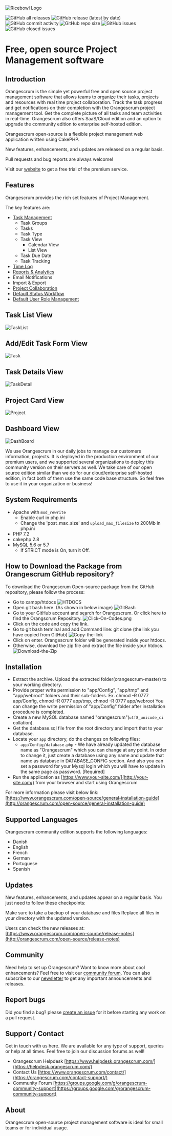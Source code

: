 ![Ricebowl Logo](https://imgur.com/a/GAZJUOi)


![GitHub all releases](https://img.shields.io/github/downloads/orangescrum/orangescrum/total)
![GitHub release (latest by date)](https://img.shields.io/github/v/release/orangescrum/orangescrum)
![GitHub commit activity](https://img.shields.io/github/commit-activity/m/orangescrum/orangescrum)
![GitHub repo size](https://img.shields.io/github/repo-size/orangescrum/orangescrum)
![GitHub issues](https://img.shields.io/github/issues/orangescrum/orangescrum)
![GitHub closed issues](https://img.shields.io/github/issues-closed/orangescrum/orangescrum)


# [](https://github.com/Orangescrum/orangescrum/blob/main/README.md#free-open-source-project-management-software)Free, open source Project Management software

## [](https://github.com/Orangescrum/orangescrum/blob/main/README.md#introduction)Introduction

Orangescrum is the simple yet powerful free and open source project management software that allows teams to organize their tasks, projects and resources with real time project collaboration. Track the task progress and get notifications on their completion with the Orangescrum project management tool. Get the complete picture of all tasks and team activities in real-time. Orangescrum also offers SaaS/Cloud edition and an option to upgrade the community edition to enterprise self-hosted edition.

Orangescrum open-source is a flexible project management web application written using CakePHP.

New features, enhancements, and updates are released on a regular basis.

Pull requests and bug reports are always welcome!

Visit our [website](https://www.orangescrum.com/)  to get a free trial of the premium service.

## [](https://github.com/Orangescrum/orangescrum/blob/main/README.md#features)Features

Orangescrum provides the rich set features of Project Management.

The key features are:

- [Task Management](https://www.orangescrum.com/task-management)
	-  Task Groups 
	- Tasks 
	- Task Type 
	- Task View 
		- Calendar View 
		- List View 
	- Task Due Date 
	- Task Tracking 
- [Time Log](https://www.orangescrum.com/time-tracking)
- [Reports & Analytics](https://www.orangescrum.com/project-reports-analytics)
- Email Notifications 
- Import & Export 
- [Project Collaboration](https://www.orangescrum.com/agile-project-management)
- [Default Status Workflow](https://www.orangescrum.com/custom-status-workflow)
- [Default User Role Management](https://www.orangescrum.com/user-role-management)

## [](https://github.com/Orangescrum/orangescrum/blob/main/README.md#task-list-view)Task List View
![TaskList](https://user-images.githubusercontent.com/104009174/164024431-7a2aa224-f01a-4a89-a04f-edfdc7a64180.png)
## [](https://github.com/Orangescrum/orangescrum/blob/main/README.md#add-edit-task-form-view)Add/Edit Task Form View
![Task](https://user-images.githubusercontent.com/104009174/164024438-ba48ce20-eb87-4268-be2a-b6f3b9e64108.png)
## [](https://github.com/Orangescrum/orangescrum/blob/main/README.md#task-details-view)Task Details View
![TaskDetail](https://user-images.githubusercontent.com/104009174/164024414-8a4d6117-b200-409d-9cf4-0f3d1585a76d.png)
## [](https://github.com/Orangescrum/orangescrum/blob/main/README.md#project-list-view)Project Card View
![Project](https://user-images.githubusercontent.com/104009174/164024428-a42a6b4b-8c48-49f9-a65d-c463eb78d578.png)
## [](https://github.com/Orangescrum/orangescrum/blob/main/README.md#dashboard-view)Dashboard View
![DashBoard](https://user-images.githubusercontent.com/104009174/164024434-c8821926-b57f-4f53-9136-e4da33fc6304.png)

We use Orangescrum in our daily jobs to manage our customers information, projects. It is deployed in the production environment of our premium users, and we supported several organizations to deploy this community version on their servers as well. We take care of our open source edition similar than we do for our cloud/enterprise self-hosted edition, in fact both of them use the same code base structure. So feel free to use it in your organization or business!

## [](https://github.com/Orangescrum/orangescrum/blob/main/README.md#system-requirements)System Requirements

-   Apache with  `mod_rewrite`
    -   Enable curl in php.ini
    -   Change the 'post_max_size' and  `upload_max_filesize`  to 200Mb in php.ini
-   PHP 7.2
-   cakephp 2.8
-   MySQL 5.6 or 5.7
    -   If STRICT mode is On, turn it Off.

## [](https://github.com/Orangescrum/orangescrum/blob/main/README.md#how-to-download)How to Download the Package from Orangescrum GitHub repository?

To download the Orangescrum Open-source package from the GitHub repository, please follow the process:

-   Go to xampp/htdocs
![HTDOCS](https://www.orangescrum.com/blog/wp-content/uploads/2022/04/HTDOCS.png)
-   Open git bash here. (As shown in below image)
![GitBash](https://www.orangescrum.com/blog/wp-content/uploads/2022/04/GitBash.png)
-   Go to your GitHub account and search for Orangescrum. Or click here to find the Orangscrum Repository.
![Click-On-Codes.png](https://www.orangescrum.com/blog/wp-content/uploads/2022/04/Click-On-Codes.png)
-   Click on the code and copy the link.
-   Go to git bash terminal  and add Command line: git clone <github link>  (the link you have copied from GitHub)
![Copy-the-link](https://www.orangescrum.com/blog/wp-content/uploads/2022/04/Copy-the-link.png)
-   Click on enter. Orangescrum folder will be generated inside your htdocs.
-   Otherwise, download the zip file and extract the file inside your htdocs.
![Download-the-Zip](https://www.orangescrum.com/blog/wp-content/uploads/2022/04/Download-the-Zip.png)

## [](https://github.com/Orangescrum/orangescrum/blob/main/README.md#installation)Installation

-   Extract the archive. Upload the extracted folder(orangescrum-master) to your working directory.
-   Provide proper write permission to "app/Config", "app/tmp" and "app/webroot" folders and their sub-folders. Ex. chmod -R 0777 app/Config, chmod -R 0777 app/tmp, chmod -R 0777 app/webroot You can change the write permission of "app/Config" folder after installation procedure is completed.
-   Create a new MySQL database named "orangescrum"(`utf8_unicode_ci`  collation).
-   Get the database.sql file from the root directory and import that to your database.
-   Locate your  `app`  directory, do the changes on following files:
    -   `app/Config/database.php`  - We have already updated the database name as "Orangescrum" which you can change at any point. In order to change it, just create a database using any name and update that name as database in DATABASE_CONFIG section. And also you can set a password for your Mysql login which you will have to update in the same page as password. [Required]
-   Run the application as  [https://www.your-site.com/](http://your-site.com/)  from your browser and start using Orangescrum

For more information please visit below link:  [https://www.orangescrum.com/open-source/general-installation-guide](http://orangescrum.com/open-source/general-installation-guide)

## [](https://github.com/Orangescrum/orangescrum/blob/main/README.md#Languages)Supported Languages
	
Orangescrum community edition supports the following languages:
	
- Danish
- English
- French
- German
- Portuguese
- Spanish

## [](https://github.com/Orangescrum/orangescrum/blob/main/README.md#updates)Updates

New features, enhancements, and updates appear on a regular basis. You just need to follow these checkpoints:

Make sure to take a backup of your database and files Replace all files in your directory with the updated version.

Users can check the new releases at:  [https://www.orangescrum.com/open-source/release-notes](http://orangescrum.com/open-source/release-notes)

## [](https://github.com/Orangescrum/orangescrum/blob/main/README.md#community)Community

Need help to set up Orangescrum? Want to know more about cool enhancements? Feel free to visit our [community forum](https://groups.google.com/g/orangescrum-community-support). You can also subscribe to our [newsletter](https://orangescrum.com/blog/) to get any important announcements and releases. 

## [](https://github.com/Orangescrum/orangescrum/blob/main/README.md#report-bugs)Report bugs

Did you find a bug? please [create an issue](https://github.com/Orangescrum/orangescrum/issues) for it before starting any work on a pull request.

## [](https://github.com/Orangescrum/orangescrum/blob/main/README.md#support--contact)Support / Contact

Get in touch with us here. We are available for any type of support, queries or help at all times. Feel free to join our discussion forums as well!

-   Orangescrum Helpdesk  [https://www.helpdesk.orangescrum.com/](https://helpdesk.orangescrum.com/)
-   Contact Us  [https://www.orangescrum.com/contact/](https://orangescrum.com/contact-support/)
-   Community Forum [https://groups.google.com/g/orangescrum-community-support](https://groups.google.com/g/orangescrum-community-support)

## [](https://github.com/Orangescrum/orangescrum/blob/main/README.md#about)About

Orangescrum open-source project management software is ideal for small teams or for individual usage.
